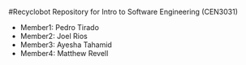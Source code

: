#Recyclobot
Repository for Intro to Software Engineering (CEN3031)

- Member1: Pedro Tirado
- Member2: Joel Rios
- Member3: Ayesha Tahamid
- Member4: Matthew Revell
